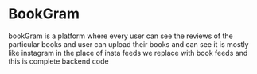 # BookGram



bookGram is a platform where every user can see the reviews of the particular books and user can upload their books and can see it is mostly like instagram in the place of insta feeds we replace with book feeds and this is complete backend code
